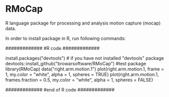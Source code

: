 # RMoCap
R language package for processing and analysis motion capture (mocap) data.

In order to install package in R, run following commands:

#############
#R code
#############

install.packages("devtools") # if you have not installed "devtools" package
devtools::install_github("browarsoftware/RMoCap")
#test package
library(RMoCap)
data("right.arm.motion.1")
plot(right.arm.motion.1, frame = 1, my.color = "white", alpha = 1, spheres = TRUE)
plot(right.arm.motion.1, frames.fraction = 0.5, my.color = "white", alpha = 1, spheres = FALSE)

#############
#end of R code
#############

